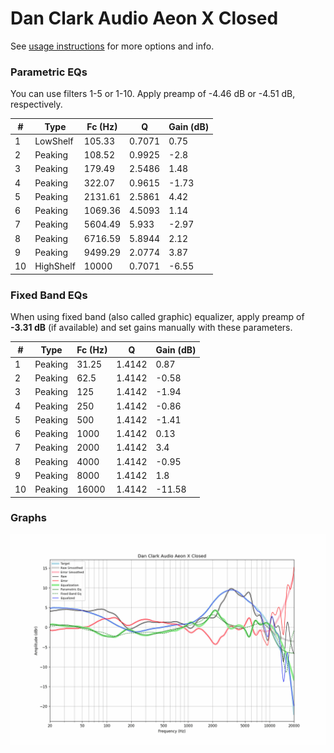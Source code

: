 # Dan Clark Audio Aeon X Closed
See [usage instructions](https://github.com/jaakkopasanen/AutoEq#usage) for more options and info.

### Parametric EQs
You can use filters 1-5 or 1-10. Apply preamp of -4.46 dB or -4.51 dB, respectively.

|   # | Type      |   Fc (Hz) |      Q |   Gain (dB) |
|-----|-----------|-----------|--------|-------------|
|   1 | LowShelf  |    105.33 | 0.7071 |        0.75 |
|   2 | Peaking   |    108.52 | 0.9925 |       -2.8  |
|   3 | Peaking   |    179.49 | 2.5486 |        1.48 |
|   4 | Peaking   |    322.07 | 0.9615 |       -1.73 |
|   5 | Peaking   |   2131.61 | 2.5861 |        4.42 |
|   6 | Peaking   |   1069.36 | 4.5093 |        1.14 |
|   7 | Peaking   |   5604.49 | 5.933  |       -2.97 |
|   8 | Peaking   |   6716.59 | 5.8944 |        2.12 |
|   9 | Peaking   |   9499.29 | 2.0774 |        3.87 |
|  10 | HighShelf |  10000    | 0.7071 |       -6.55 |

### Fixed Band EQs
When using fixed band (also called graphic) equalizer, apply preamp of **-3.31 dB** (if available) and set gains manually with these parameters.

|   # | Type    |   Fc (Hz) |      Q |   Gain (dB) |
|-----|---------|-----------|--------|-------------|
|   1 | Peaking |     31.25 | 1.4142 |        0.87 |
|   2 | Peaking |     62.5  | 1.4142 |       -0.58 |
|   3 | Peaking |    125    | 1.4142 |       -1.94 |
|   4 | Peaking |    250    | 1.4142 |       -0.86 |
|   5 | Peaking |    500    | 1.4142 |       -1.41 |
|   6 | Peaking |   1000    | 1.4142 |        0.13 |
|   7 | Peaking |   2000    | 1.4142 |        3.4  |
|   8 | Peaking |   4000    | 1.4142 |       -0.95 |
|   9 | Peaking |   8000    | 1.4142 |        1.8  |
|  10 | Peaking |  16000    | 1.4142 |      -11.58 |

### Graphs
![](./Dan%20Clark%20Audio%20Aeon%20X%20Closed.png)
